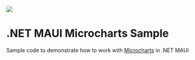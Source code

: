[![](https://img.shields.io/youtube/views/yMG8oPIuMig?style=social)](https://www.youtube.com/watch?v=yMG8oPIuMig&list=PLfbOp004UaYVgzmTBNVI0ql2qF0LhSEU1&index=25)

# .NET MAUI Microcharts Sample
Sample code to demonstrate how to work with [Microcharts](https://github.com/microcharts-dotnet/Microcharts) in .NET MAUI
